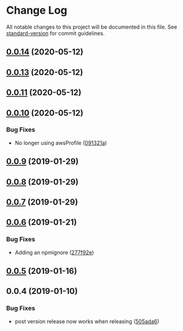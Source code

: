 # Change Log

All notable changes to this project will be documented in this file. See [standard-version](https://github.com/conventional-changelog/standard-version) for commit guidelines.

<a name="0.0.14"></a>
## [0.0.14](https://github.com/XappMedia/serverless-transfer-cf-outputs-plugin/compare/v0.0.13...v0.0.14) (2020-05-12)



<a name="0.0.13"></a>
## [0.0.13](https://github.com/XappMedia/serverless-transfer-cf-outputs-plugin/compare/v0.0.11...v0.0.13) (2020-05-12)



<a name="0.0.11"></a>
## [0.0.11](https://github.com/XappMedia/serverless-transfer-cf-outputs-plugin/compare/v0.0.10...v0.0.11) (2020-05-12)



<a name="0.0.10"></a>
## [0.0.10](https://github.com/XappMedia/serverless-transfer-cf-outputs-plugin/compare/v0.0.9...v0.0.10) (2020-05-12)


### Bug Fixes

* No longer using awsProfile ([091321a](https://github.com/XappMedia/serverless-transfer-cf-outputs-plugin/commit/091321a))



<a name="0.0.9"></a>
## [0.0.9](https://github.com/XappMedia/serverless-transfer-cf-outputs-plugin/compare/v0.0.8...v0.0.9) (2019-01-29)



<a name="0.0.8"></a>
## [0.0.8](https://github.com/XappMedia/serverless-transfer-cf-outputs-plugin/compare/v0.0.7...v0.0.8) (2019-01-29)



<a name="0.0.7"></a>
## [0.0.7](https://github.com/XappMedia/serverless-transfer-cf-outputs-plugin/compare/v0.0.6...v0.0.7) (2019-01-29)



<a name="0.0.6"></a>
## [0.0.6](https://github.com/XappMedia/serverless-transfer-cf-outputs-plugin/compare/v0.0.5...v0.0.6) (2019-01-21)


### Bug Fixes

* Adding an npmignore ([277f92e](https://github.com/XappMedia/serverless-transfer-cf-outputs-plugin/commit/277f92e))



<a name="0.0.5"></a>
## [0.0.5](https://github.com/XappMedia/serverless-transfer-cf-outputs-plugin/compare/v0.0.4...v0.0.5) (2019-01-16)



<a name="0.0.4"></a>
## 0.0.4 (2019-01-10)


### Bug Fixes

* post version release now works when releasing ([505ada6](https://github.com/XappMedia/serverless-transfer-cf-outputs-plugin/commit/505ada6))
